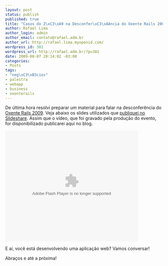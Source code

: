 ```yaml
--- 
layout: post
status: publish
published: true
title: "Casos do Z\xC3\xA9 na Desconfer\xC3\xAAncia do Oxente Rails 2009"
author: Rafael Lima
author_login: admin
author_email: contato@rafael.adm.br
author_url: http://rafael.lima.myopenid.com/
wordpress_id: 381
wordpress_url: http://rafael.adm.br/?p=381
date: 2009-08-07 20:14:02 -03:00
categories: 
- Posts
tags: 
- "neg\xC3\xB3cios"
- palestra
- webapp
- business
- oxenterails
---
```

De última hora resolvi preparar um material para falar na desconferência do <a href="http://oxenterails.com/">Oxente Rails 2009</a>. Veja abaixo os slides utilizados que <a href="http://www.slideshare.net/rafael_lima/casos-do-z-oxente-rails-2009">publiquei no Slideshare</a>. Assim que o vídeo, que foi gravado pela produção do evento, for disponibilizado publicarei aqui no blog.

<object width="425" height="355" data="http://static.slidesharecdn.com/swf/ssplayer2.swf?doc=rafaellima-oxenterails-090807165146-phpapp02&amp;rel=0&amp;stripped_title=casos-do-z-oxente-rails-2009" type="application/x-shockwave-flash"><param name="allowFullScreen" value="true" /><param name="allowScriptAccess" value="always" /><param name="src" value="http://static.slidesharecdn.com/swf/ssplayer2.swf?doc=rafaellima-oxenterails-090807165146-phpapp02&amp;rel=0&amp;stripped_title=casos-do-z-oxente-rails-2009" /><param name="allowfullscreen" value="true" /></object>

E aí, você está desenvolvendo uma aplicação web? Vamos conversar!

Abraços e até a próxima!
